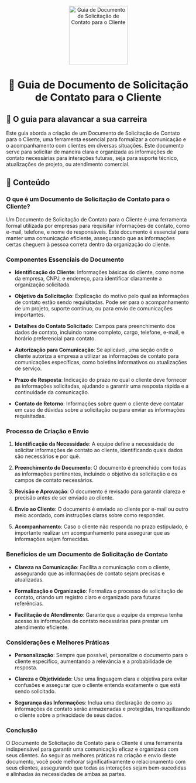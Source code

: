 <p align="center">
  <a href="https://www.scnsoft.com/blog-pictures/infrastructure/noc.png">
    <img src="./images/guia.png" alt="Guia de Documento de Solicitação de Contato para o Cliente" width="160" height="160">
  </a>
  <h1 align="center">📄 Guia de Documento de Solicitação de Contato para o Cliente</h1>
</p>

## :dart: O guia para alavancar a sua carreira

Este guia aborda a criação de um Documento de Solicitação de Contato para o Cliente, uma ferramenta essencial para formalizar a comunicação e o acompanhamento com clientes em diversas situações. Este documento serve para solicitar de maneira clara e organizada as informações de contato necessárias para interações futuras, seja para suporte técnico, atualizações de projeto, ou atendimento comercial.

## :dart: Conteúdo

### O que é um Documento de Solicitação de Contato para o Cliente?
Um Documento de Solicitação de Contato para o Cliente é uma ferramenta formal utilizada por empresas para requisitar informações de contato, como e-mail, telefone, e nome de responsáveis. Este documento é essencial para manter uma comunicação eficiente, assegurando que as informações certas cheguem à pessoa correta dentro da organização do cliente.

### Componentes Essenciais do Documento

- **Identificação do Cliente**: Informações básicas do cliente, como nome da empresa, CNPJ, e endereço, para identificar claramente a organização solicitada.
  
- **Objetivo da Solicitação**: Explicação do motivo pelo qual as informações de contato estão sendo requisitadas. Pode ser para o acompanhamento de um projeto, suporte contínuo, ou para envio de comunicações importantes.

- **Detalhes do Contato Solicitado**: Campos para preenchimento dos dados de contato, incluindo nome completo, cargo, telefone, e-mail, e horário preferencial para contato.

- **Autorização para Comunicação**: Se aplicável, uma seção onde o cliente autoriza a empresa a utilizar as informações de contato para comunicações específicas, como boletins informativos ou atualizações de serviço.

- **Prazo de Resposta**: Indicação do prazo no qual o cliente deve fornecer as informações solicitadas, ajudando a garantir uma resposta rápida e a continuidade da comunicação.

- **Contato de Retorno**: Informações sobre quem o cliente deve contatar em caso de dúvidas sobre a solicitação ou para enviar as informações requisitadas.

### Processo de Criação e Envio

1. **Identificação da Necessidade**: A equipe define a necessidade de solicitar informações de contato ao cliente, identificando quais dados são necessários e por quê.
   
2. **Preenchimento do Documento**: O documento é preenchido com todas as informações pertinentes, incluindo o objetivo da solicitação e os campos de contato necessários.

3. **Revisão e Aprovação**: O documento é revisado para garantir clareza e precisão antes de ser enviado ao cliente.

4. **Envio ao Cliente**: O documento é enviado ao cliente por e-mail ou outro meio acordado, com instruções claras sobre como responder.

5. **Acompanhamento**: Caso o cliente não responda no prazo estipulado, é importante realizar um acompanhamento para assegurar que as informações sejam fornecidas.

### Benefícios de um Documento de Solicitação de Contato

- **Clareza na Comunicação**: Facilita a comunicação com o cliente, assegurando que as informações de contato sejam precisas e atualizadas.
  
- **Formalização e Organização**: Formaliza o processo de solicitação de contato, criando um registro claro e organizado para futuras referências.

- **Facilitação de Atendimento**: Garante que a equipe da empresa tenha acesso às informações de contato necessárias para prestar um atendimento eficiente.

### Considerações e Melhores Práticas

- **Personalização**: Sempre que possível, personalize o documento para o cliente específico, aumentando a relevância e a probabilidade de resposta.

- **Clareza e Objetividade**: Use uma linguagem clara e objetiva para evitar confusões e assegurar que o cliente entenda exatamente o que está sendo solicitado.

- **Segurança das Informações**: Inclua uma declaração de como as informações de contato serão armazenadas e protegidas, tranquilizando o cliente sobre a privacidade de seus dados.

### Conclusão

O Documento de Solicitação de Contato para o Cliente é uma ferramenta indispensável para garantir uma comunicação eficaz e organizada com seus clientes. Ao seguir as melhores práticas na criação e envio deste documento, você pode melhorar significativamente o relacionamento com seus clientes, assegurando que todas as interações sejam bem-sucedidas e alinhadas às necessidades de ambas as partes.
